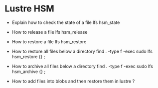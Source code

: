 # Lustre HSM
- Explain how to check the state of a file
lfs hsm_state <file>

- How to release a file
lfs hsm_release <file>

- How to restore a file
lfs hsm_restore <file>

- How to restore all files below a directory
find . -type f -exec sudo lfs hsm_restore {} \;

- How to archive all files below a directory
find . -type f -exec sudo lfs hsm_archive {} \;

- How to add files into blobs and then restore them in lustre ?
